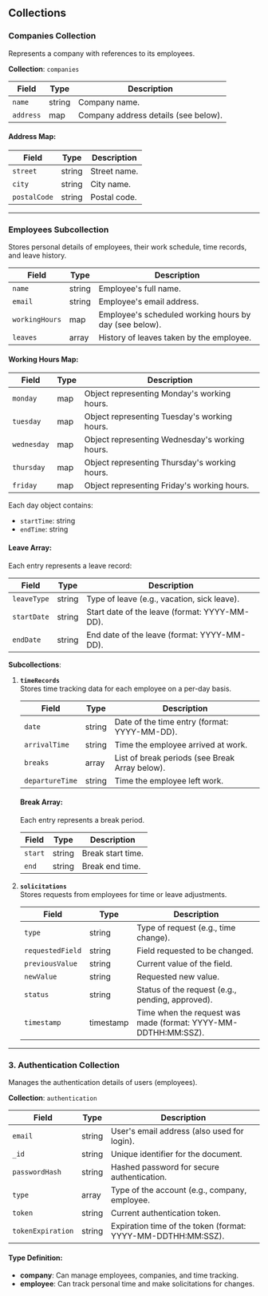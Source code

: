 ## Collections

### **Companies Collection**
Represents a company with references to its employees.

**Collection**: `companies`

| Field      | Type  | Description                                |
|------------|-------|--------------------------------------------|
| `name`     | string | Company name.                             |
| `address`  | map    | Company address details (see below).      |

#### Address Map:
| Field       | Type    | Description                              |
|-------------|---------|------------------------------------------|
| `street`    | string  | Street name.                             |
| `city`      | string  | City name.                               |
| `postalCode`| string  | Postal code.                             |

---

### **Employees Subcollection**
Stores personal details of employees, their work schedule, time records, and leave history.

| Field         | Type  | Description                                     |
|---------------|-------|-------------------------------------------------|
| `name`        | string| Employee's full name.                           |
| `email`       | string| Employee's email address.                       |
| `workingHours`| map   | Employee's scheduled working hours by day (see below). |
| `leaves`      | array | History of leaves taken by the employee.        |

#### Working Hours Map:
| Field         | Type    | Description                                |
|---------------|---------|--------------------------------------------|
| `monday`      | map     | Object representing Monday's working hours.|
| `tuesday`     | map     | Object representing Tuesday's working hours. |
| `wednesday`   | map     | Object representing Wednesday's working hours. |
| `thursday`    | map     | Object representing Thursday's working hours. |
| `friday`      | map     | Object representing Friday's working hours. |

Each day object contains:
- `startTime`: string
- `endTime`: string

#### Leave Array:
Each entry represents a leave record:

| Field         | Type    | Description                                       |
|---------------|---------|---------------------------------------------------|
| `leaveType`   | string  | Type of leave (e.g., vacation, sick leave).       |
| `startDate`   | string  | Start date of the leave (format: YYYY-MM-DD).     |
| `endDate`     | string  | End date of the leave (format: YYYY-MM-DD).       |

**Subcollections**:

1. **`timeRecords`**  
   Stores time tracking data for each employee on a per-day basis.

   | Field          | Type    | Description                                       |
   |----------------|---------|---------------------------------------------------|
   | `date`         | string  | Date of the time entry (format: YYYY-MM-DD).      |
   | `arrivalTime`  | string  | Time the employee arrived at work.                |
   | `breaks`       | array   | List of break periods (see Break Array below).    |
   | `departureTime`| string  | Time the employee left work.                      |

   #### Break Array:
   Each entry represents a break period.

   | Field         | Type    | Description                                       |
   |---------------|---------|---------------------------------------------------|
   | `start`       | string  | Break start time.                                 |
   | `end`         | string  | Break end time.                                   |

2. **`solicitations`**  
   Stores requests from employees for time or leave adjustments.

   | Field            | Type    | Description                                       |
   |------------------|---------|---------------------------------------------------|
   | `type`           | string  | Type of request (e.g., time change).              |
   | `requestedField` | string  | Field requested to be changed.                    |
   | `previousValue`  | string  | Current value of the field.                       |
   | `newValue`       | string  | Requested new value.                              |
   | `status`         | string  | Status of the request (e.g., pending, approved).  |
   | `timestamp`      | timestamp  | Time when the request was made (format: YYYY-MM-DDTHH:MM:SSZ). |

---

### 3. **Authentication Collection**
Manages the authentication details of users (employees).

**Collection**: `authentication`

| Field            | Type    | Description                                         |
|------------------|---------|-----------------------------------------------------|
| `email`          | string  | User's email address (also used for login).         |
| `_id`     | string  | Unique identifier for the document.                 |
| `passwordHash`   | string  | Hashed password for secure authentication.          |
| `type`           | array   | Type of the account (e.g., company, employee. |
| `token`          | string  | Current authentication token.                       |
| `tokenExpiration`| string  | Expiration time of the token (format: YYYY-MM-DDTHH:MM:SSZ). |

#### Type Definition:
- **company**: Can manage employees, companies, and time tracking.
- **employee**: Can track personal time and make solicitations for changes.
